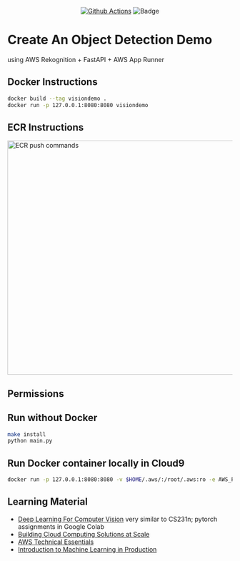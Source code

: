 <div align="center">

[![Github Actions](https://github.com/fraukecharms/fastapi_compvision/actions/workflows/main.yml/badge.svg)](https://github.com/fraukecharms/fastapi_compvision/actions/workflows/main.yml) 
![Badge](https://codebuild.eu-west-1.amazonaws.com/badges?uuid=eyJlbmNyeXB0ZWREYXRhIjoiZGx5M0JnZXNLL3NqcXpoN0xoZ1pLVURFT0U5Tmcwb3plQzU5NXBBVUE1Q1lpMHJxZHFtNTIya1BscU1EK1RkRlp2TnFUV0huUFkwKzBvdG56a1BGcDg0PSIsIml2UGFyYW1ldGVyU3BlYyI6Indva1F2ZlZuS3VlMGdWOEEiLCJtYXRlcmlhbFNldFNlcmlhbCI6MX0%3D&branch=main)

</div>

# Create An Object Detection Demo 

using AWS Rekognition + FastAPI + AWS App Runner


## Docker Instructions

```sh
docker build --tag visiondemo .
docker run -p 127.0.0.1:8080:8080 visiondemo
```

## ECR Instructions


<img alt="ECR push commands" width="525" src="https://user-images.githubusercontent.com/3386410/196132461-7cd7c53e-cd52-401e-972c-68fbec15937c.png">

## Permissions


## Run without Docker


```sh
make install
python main.py
```

## Run Docker container locally in Cloud9

```sh
docker run -p 127.0.0.1:8080:8080 -v $HOME/.aws/:/root/.aws:ro -e AWS_PROFILE=default visiondemo
```

## Learning Material

* [Deep Learning For Computer Vision](https://web.eecs.umich.edu/~justincj/teaching/eecs498/WI2022/) very similar to CS231n; pytorch assignments in Google Colab
* [Building Cloud Computing Solutions at Scale](https://www.coursera.org/specializations/building-cloud-computing-solutions-at-scale)
* [AWS Technical Essentials](https://www.coursera.org/learn/aws-cloud-technical-essentials)
* [Introduction to Machine Learning in Production](https://www.coursera.org/learn/introduction-to-machine-learning-in-production)
